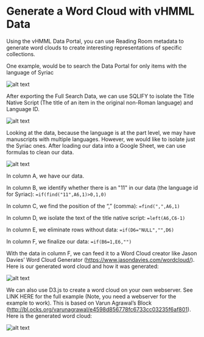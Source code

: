 # Generate a Word Cloud with vHMML Data

Using the vHMML Data Portal, you can use Reading Room metadata to generate word clouds to create interesting representations of specific collections.

One example, would be to search the Data Portal for only items with the language of Syriac

![alt text](https://github.com/vHMML/vhmml-dp-word-cloud/blob/master/img/wc_language_1.PNG "filter language")

After exporting the Full Search Data, we can use SQLIFY to isolate the Title Native Script (The title of an item in the original non-Roman language) and Language ID. 

![alt text](https://github.com/vHMML/vhmml-dp-word-cloud/blob/master/img/wc_sqyilfy_2.PNG "SQLIFY")

Looking at the data, because the language is at the part level, we may have manuscripts with multiple languages. However, we would like to isolate just the Syriac ones. After loading our data into a Google Sheet, we can use formulas to clean our data. 

![alt text](https://github.com/vHMML/vhmml-dp-word-cloud/blob/master/img/wc_gs_3.PNG "Google Sheet")

In column A, we have our data. 

In column B, we identify whether there is an "11" in our data (the language id for Syriac): ```=if(find("11",A6,1)>0,1,0)```

In column C, we find the position of the “,” (comma): ```=find(",",A6,1)```

In column D, we isolate the text of the title native script: ```=left(A6,C6-1)```

In column E, we eliminate rows without data: ```=if(D6="NULL","",D6)```

In column F, we finalize our data: ```=if(B6=1,E6,"")```

With the data in column F, we can feed it to a Word Cloud creator like Jason Davies’ Word Cloud Generator (https://www.jasondavies.com/wordcloud/). Here is our generated word cloud and how it was generated:

![alt text](https://github.com/vHMML/vhmml-dp-word-cloud/blob/master/img/wc_jd_wcg_5.PNG "Word Cloud Generator")

We can also use D3.js to create a word cloud on your own webserver. See LINK HERE for the full example (Note, you need a webserver for the example to work). This is based on Varun Agrawal’s Block (http://bl.ocks.org/varunagrawal/e4598d856778fc6733cc03235f6af801). Here is the generated word cloud:

![alt text](https://github.com/vHMML/vhmml-dp-word-cloud/blob/master/img/wordcloud_syriac_localhost.PNG "D3.js Word Cloud")

